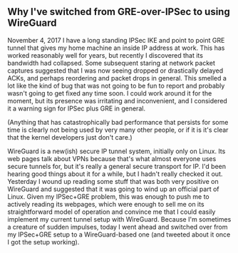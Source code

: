 # **[](https://utcc.utoronto.ca/~cks/space/blog/linux/WireGuardWhyISwitched#:~:text=Given%20my%20IPSec+GRE%20problem%2C%20this%20was%20enough,implement%20my%20current%20tunnel%20setup%20with%20WireGuard.)**

## Why I've switched from GRE-over-IPSec to using WireGuard

November 4, 2017
I have a long standing IPSec IKE and point to point GRE tunnel that gives my home machine an inside IP address at work. This has worked reasonably well for years, but recently I discovered that its bandwidth had collapsed. Some subsequent staring at network packet captures suggested that I was now seeing dropped or drastically delayed ACKs, and perhaps reordering and packet drops in general. This smelled a lot like the kind of bug that was not going to be fun to report and probably wasn't going to get fixed any time soon. I could work around it for the moment, but its presence was irritating and inconvenient, and I considered it a warning sign for IPSec plus GRE in general.

(Anything that has catastrophically bad performance that persists for some time is clearly not being used by very many other people, or if it is it's clear that the kernel developers just don't care.)

WireGuard is a new(ish) secure IP tunnel system, initially only on Linux. Its web pages talk about VPNs because that's what almost everyone uses secure tunnels for, but it's really a general secure transport for IP. I'd been hearing good things about it for a while, but I hadn't really checked it out. Yesterday I wound up reading some stuff that was both very positive on WireGuard and suggested that it was going to wind up an official part of Linux. Given my IPSec+GRE problem, this was enough to push me to actively reading its webpages, which were enough to sell me on its straightforward model of operation and convince me that I could easily implement my current tunnel setup with WireGuard. Because I'm sometimes a creature of sudden impulses, today I went ahead and switched over from my IPSec+GRE setup to a WireGuard-based one (and tweeted about it once I got the setup working).
